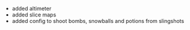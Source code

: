 - added altimeter
- added slice maps
- added config to shoot bombs, snowballs and potions from slingshots